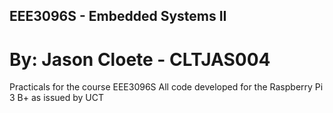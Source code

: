 ## EEE3096S - Embedded Systems II

# By: Jason Cloete - CLTJAS004

Practicals for the course EEE3096S
All code developed for the Raspberry Pi 3 B+ as issued by UCT

